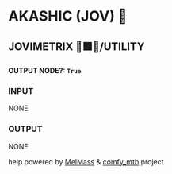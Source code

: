 # AKASHIC (JOV) 📓

## JOVIMETRIX 🔺🟩🔵/UTILITY



#### OUTPUT NODE?: `True`

### INPUT

NONE

### OUTPUT

NONE

help powered by [MelMass](https://github.com/melMass) & [comfy_mtb](https://github.com/melMass/comfy_mtb) project